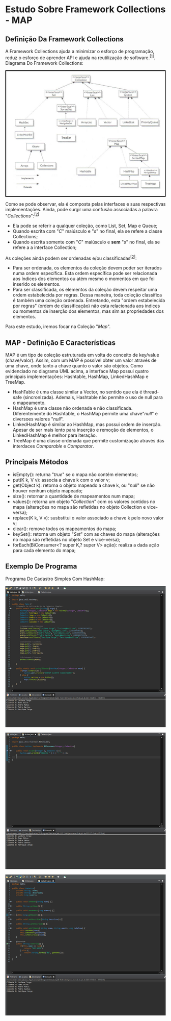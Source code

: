 # Estudo Sobre Framework Collections - MAP
## Definição Da Framework Collections  
A Framework Collections ajuda a minimizar o esforço de programação, reduz o esforço de aprender API e ajuda na reutilização de software.<sup>[[1]]</sup>. Diagrama Do Framework Collections:

 <p align="center">
  <img align="center" src="Imagens/Framework.png" width=750>  
</p>

[1]: <https://docs.oracle.com/javase/tutorial/collections/intro/index.html>

Como se pode observar, ela é composta pelas interfaces e suas respectivas implementações. Ainda, pode surgir uma confusão associadas a palavra "_Collections_":<sup>[[2]]</sup>
- Ela pode se referir a qualquer coleção, como List, Set, Map e Queue;
- Quando escrita com "_C_" maiúsculo e "_s_" no final, ela se refere a classe Collections;
- Quando escrita somente com "_C_" maiúsculo e **sem** "_s_" no final, ela se refere a a interface Collection;

As coleções ainda podem ser ordenadas e/ou classificadas<sup>[[2]]</sup>:
* Para ser ordenada, os elementos da coleção devem poder ser iterados numa ordem específica. Esta ordem específica pode ser relacionada aos índices dos elementos ou atém mesmo o momentos em que foi inserido os elementos.
* Para ser classificada, os elementos da coleção devem respeitar uma ordem estabelecida por regras. Dessa maneira, toda coleção classifica é também uma coleção ordenada. Entretando, esta "ordem estabelecida por regras" (ordem de classificação) não esta relacionada aos indices ou momentos de inserção dos elementos, mas sim as propriedades dos elementos.

Para este estudo, iremos focar na Coleção "_Map_".

## MAP - Definição E Características
MAP é um tipo de coleção estruturada em volta do conceito de key/value (chave/valor). Assim, com um MAP é possível obter um valor através de uma chave, onde tanto a chave quanto o valor são objetos. Como evidenciado no diagrama UML acima, a interface Map possui quatro principais implementações: Hashtable, HashMap, LinkedHashMap e TreeMap.
- HashTable é uma classe similar a Vector, no sentido que ela é thread-safe (sincronizada). Ademais, Hashtable não permite o uso de null para o mapeamento.
- HashMap é uma classe não ordenada e não classificada. Diferentemente do Hashtable, o HashMap permite uma chave"_null_" e diversoes valores "_null_".
- LinkedHashMap é similar ao HashMap, mas possui ordem de inserção. Apesar de ser mais lento para inserção e remoção de elementos, o LinkedHashMap é melhor para iteração.
- TreeMap é uma classe ordenada que permite customização através das interdaces _Comparable_ e _Comparator_.

## Principais Métodos
- isEmpty(): returna "_true_" se o mapa não contém elementos;
- put(K k, V v): associa a chave k com o valor v;
- get(Object k): retorna o objeto mapeado a chave k, ou "_null_" se não houver nenhum objeto mapeado;
- size(): retornar a quantidade de mapeamentos num mapa;
- values(): retorna um objeto "_Collection_" com os valores contidos no mapa (alterações no mapa são refletidas no objeto Collection e vice-versa);
- replace(K k, V v): susbstitui o valor associado a chave k pelo novo valor  v;
- clear(): remove todos os mapeamentos do mapa;
- keySet(): retorna um objeto "_Set_" com as chaves do mapa (alterações no mapa são refletidas no objeto Set e vice-versa);
- forEach(BiConsumer<? super K,​? super V> ação): realiza a dada ação para cada elemento do mapa;

## Exemplo De Programa

Programa De Cadastro Simples Com HashMap:

![Main](https://raw.githubusercontent.com/Henrique194/DevJava/main/Collections/Imagens/Main.png)

![Action](https://raw.githubusercontent.com/Henrique194/DevJava/main/Collections/Imagens/Action.png)

![Cadastro](https://raw.githubusercontent.com/Henrique194/DevJava/main/Collections/Imagens/Cadastro.png)


[1]: <https://docs.oracle.com/javase/tutorial/collections/intro/index.html>
[2]: <https://www.amazon.com.br/Certifica%C3%A7%C3%A3o-Para-Programador-Java-Estudos/dp/8576083035>
